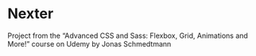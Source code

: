 # Nexter

Project from the “Advanced CSS and Sass: Flexbox, Grid, Animations and More!” course on Udemy by Jonas Schmedtmann

